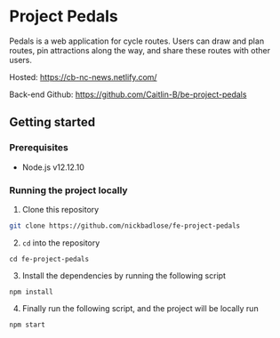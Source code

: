 # Project Pedals

Pedals is a web application for cycle routes. Users can draw and plan routes, pin attractions along the way, and share these routes with other users.

Hosted: https://cb-nc-news.netlify.com/

Back-end Github: https://github.com/Caitlin-B/be-project-pedals

## Getting started

### Prerequisites

- Node.js v12.12.10

### Running the project locally

1. Clone this repository

```bash
git clone https://github.com/nickbadlose/fe-project-pedals
```

2. `cd` into the repository

```
cd fe-project-pedals
```

3. Install the dependencies by running the following script

```
npm install
```

4. Finally run the following script, and the project will be locally run

```
npm start
```

